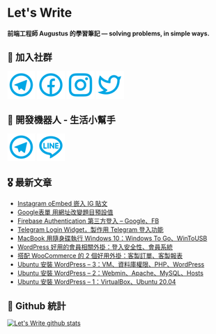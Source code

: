 # Let's Write
#### 前端工程師 Augustus 的學習筆記 — solving problems, in simple ways.

## 🎉 加入社群
[![Telegram](https://raw.githubusercontent.com/letswritetw/letswritetw/master/dist/img/telegram.svg)](https://t.me/letswritetw)
[![Facebook](https://raw.githubusercontent.com/letswritetw/letswritetw/master/dist/img/facebook.svg)](https://www.facebook.com/letswrite.tw/)
[![Instagram](https://raw.githubusercontent.com/letswritetw/letswritetw/master/dist/img/instagram.svg)](https://www.instagram.com/letswrite.tw/)
[![Twitter](https://raw.githubusercontent.com/letswritetw/letswritetw/master/dist/img/twitter.svg)](https://twitter.com/letswrite_tw)

## 👑 開發機器人 - 生活小幫手
[![Telegram](https://raw.githubusercontent.com/letswritetw/letswritetw/master/dist/img/telegram.svg)](https://t.me/lifetifulBot)
[![LINE](https://raw.githubusercontent.com/letswritetw/letswritetw/master/dist/img/line.svg)](https://lin.ee/pZC7GGs)

<!--
**letswritetw/letswritetw** is a ✨ _special_ ✨ repository because its `README.md` (this file) appears on your GitHub profile.

Here are some ideas to get you started:

- 🔭 I’m currently working on ...
- 🌱 I’m currently learning ...
- 👯 I’m looking to collaborate on ...
- 🤔 I’m looking for help with ...
- 💬 Ask me about ...
- 📫 How to reach me: ...
- 😄 Pronouns: ...
- ⚡ Fun fact: ...
-->
<!-- BLOG-POST-LIST:END -->

<!-- 訂閱 Let's Write RSS -->
<!-- 參考來源：
      https://www.youtube.com/watch?v=ECuqb5Tv9qI
      https://github.com/marketplace/actions/blog-post-workflow
-->
## 🎖 最新文章
<!-- BLOG-POST-LIST:START -->
- [Instagram oEmbed 嵌入 IG 貼文](https://letswrite.tw/instagram-embed/)
- [Google表單 用網址改變題目預設值](https://letswrite.tw/google-forms-default-answer/)
- [Firebase Authentication 第三方登入 – Google、FB](https://letswrite.tw/firebase-auth-google-fb/)
- [Telegram Login Widget，製作用 Telegram 登入功能](https://letswrite.tw/telegram-login-widget/)
- [MacBook 用隨身碟執行 Windows 10：Windows To Go、WinToUSB](https://letswrite.tw/windows-to-go/)
- [WordPress 好用的會員相關外掛：登入安全性、會員系統](https://letswrite.tw/wordpress-member/)
- [搭配 WooCommerce 的 2 個好用外掛：客製訂單、客製報表](https://letswrite.tw/woocommerce-check-report/)
- [Ubuntu 安裝 WordPress – 3：VM、資料庫權限、PHP、WordPress](https://letswrite.tw/ubuntu-wordpress-3/)
- [Ubuntu 安裝 WordPress – 2：Webmin、Apache、MySQL、Hosts](https://letswrite.tw/ubuntu-wordpress-2/)
- [Ubuntu 安裝 WordPress – 1：VirtualBox、Ubuntu 20.04](https://letswrite.tw/ubuntu-wordpress-1/)
<!-- BLOG-POST-LIST:END -->


## 🥁 Github 統計
[![Let's Write github stats](https://github-readme-stats.vercel.app/api?username=letswritetw&show_icons=true&hide=contribs,prs&title_color=00BAFF&icon_color=008BBF)](https://github.com/letswritetw)